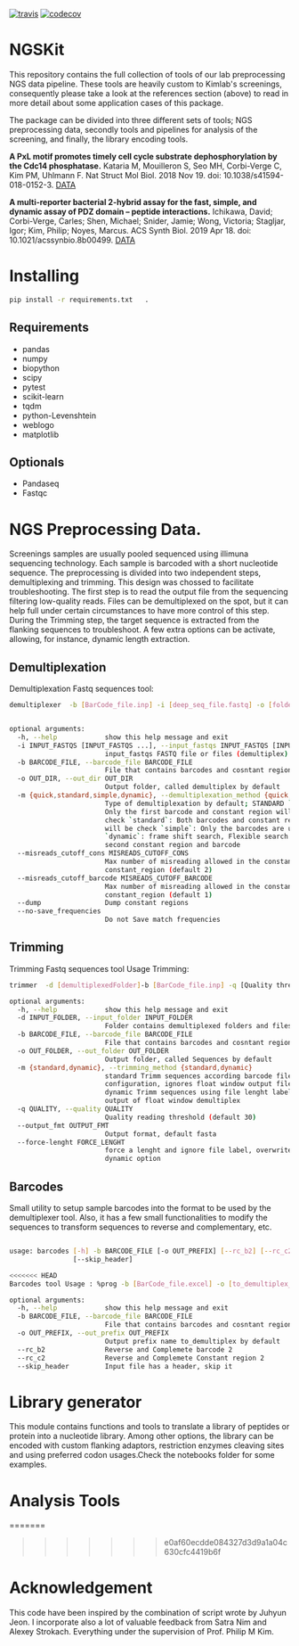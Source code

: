 [![travis](https://img.shields.io/travis/kimlaborg/kmtools.svg?style=flat-square)](https://travis-ci.org/kimlaborg/NGSKit/)
[![codecov](https://img.shields.io/codecov/c/github/kimlaborg/kmtools.svg?style=flat-square)](https://codecov.io/gh/kimlaborg/NGSKit)

# NGSKit

This repository contains the full collection of tools of our lab preprocessing NGS data pipeline. These tools are heavily custom to Kimlab's screenings, consequently please take a look at the references section (above) to read in more detail about some application cases of this package.

The package can be divided into three different sets of tools; NGS preprocessing data, secondly tools and pipelines for analysis of the screening, and finally, the library encoding tools.


**A PxL motif promotes timely cell cycle substrate dephosphorylation by the Cdc14 phosphatase.** Kataria M, Mouilleron S, Seo MH, Corbi-Verge C, Kim PM, Uhlmann F. Nat Struct Mol Biol. 2018 Nov 19. doi: 10.1038/s41594-018-0152-3. [DATA](https://zenodo.org/record/3633357#.XjSXkuF7lGo)

**A multi-reporter bacterial 2-hybrid assay for the fast, simple, and dynamic assay of PDZ domain – peptide interactions.**
Ichikawa, David; Corbi-Verge, Carles; Shen, Michael; Snider, Jamie; Wong, Victoria; Stagljar, Igor; Kim, Philip; Noyes, Marcus. ACS Synth Biol. 2019 Apr 18. doi: 10.1021/acssynbio.8b00499.
[DATA](https://zenodo.org/record/2580337#.Xff0VtF7mV4)


# Installing

```bash
pip install -r requirements.txt   . 
```

## Requirements

  - pandas
  - numpy
  - biopython
  - scipy
  - pytest
  - scikit-learn
  - tqdm
  - python-Levenshtein
  - weblogo
  - matplotlib


## Optionals

  - Pandaseq
  - Fastqc



# NGS Preprocessing Data.

Screenings samples are usually pooled sequenced using illimuna sequencing technology. Each sample is barcoded with a short nucleotide sequence. The preprocessing is divided into two independent steps, demultiplexing and trimming. This design was chossed to facilitate troubleshooting.  The first step is to read the output file from the sequencing filtering low-quality reads. Files can be demultiplexed on the spot, but it can help full under certain circumstances to have more control of this step. 
During the Trimming step, the target sequence is extracted from the flanking sequences to troubleshoot. A few extra options can be activate,  allowing, for instance, dynamic length extraction. 


##  Demultiplexation

Demultiplexation Fastq sequences tool:

```bash
demultiplexer  -b [BarCode_file.inp] -i [deep_seq_file.fastq] -o [folder_name] -l 54 -m QUICK --misreads_cutoff_cons 2


optional arguments:
  -h, --help            show this help message and exit
  -i INPUT_FASTQS [INPUT_FASTQS ...], --input_fastqs INPUT_FASTQS [INPUT_FASTQS ...]
                        input_fastqs FASTQ file or files (demultiplex)
  -b BARCODE_FILE, --barcode_file BARCODE_FILE
                        File that contains barcodes and cosntant regions
  -o OUT_DIR, --out_dir OUT_DIR
                        Output folder, called demultiplex by default
  -m {quick,standard,simple,dynamic}, --demultiplexation_method {quick,standard,simple,dynamic}
                        Type of demultiplexation by default; STANDARD `quick`:
                        Only the first barcode and constant region will be
                        check `standard`: Both barcodes and constant regions
                        will be check `simple`: Only the barcodes are used
                        `dynamic`: frame shift search, Flexible search of the
                        second constant region and barcode
  --misreads_cutoff_cons MISREADS_CUTOFF_CONS
                        Max number of misreading allowed in the constant
                        constant_region (default 2)
  --misreads_cutoff_barcode MISREADS_CUTOFF_BARCODE
                        Max number of misreading allowed in the constant
                        constant_region (default 1)
  --dump                Dump constant regions
  --no-save_frequencies
                        Do not Save match frequencies
```

## Trimming

Trimming Fastq sequences tool Usage Trimming:

```bash
trimmer  -d [demultiplexedFolder]-b [BarCode_file.inp] -q [Quality threshold] -m [method] --output_fmt fasta

optional arguments:
  -h, --help            show this help message and exit
  -d INPUT_FOLDER, --input_folder INPUT_FOLDER
                        Folder contains demultiplexed folders and files
  -b BARCODE_FILE, --barcode_file BARCODE_FILE
                        File that contains barcodes and cosntant regions
  -o OUT_FOLDER, --out_folder OUT_FOLDER
                        Output folder, called Sequences by default
  -m {standard,dynamic}, --trimming_method {standard,dynamic}
                        standard Trimm sequences according barcode file
                        configuration, ignores float window output files
                        dynamic Trimm sequences using file lenght label, or
                        output of float window demultiplex
  -q QUALITY, --quality QUALITY
                        Quality reading threshold (default 30)
  --output_fmt OUTPUT_FMT
                        Output format, default fasta
  --force-lenght FORCE_LENGHT
                        force a lenght and ignore file label, overwrites
                        dynamic option

```

## Barcodes

Small utility to setup sample barcodes into the format to be used by the demultiplexer tool. Also, it has a few small functionalities to modify the sequences to transform sequences to reverse and complementary, etc. 

```bash

usage: barcodes [-h] -b BARCODE_FILE [-o OUT_PREFIX] [--rc_b2] [--rc_c2]
                [--skip_header]

<<<<<<< HEAD
Barcodes tool Usage : %prog -b [BarCode_file.excel] -o [to_demultiplex_]

optional arguments:
  -h, --help            show this help message and exit
  -b BARCODE_FILE, --barcode_file BARCODE_FILE
                        File that contains barcodes and cosntant regions
  -o OUT_PREFIX, --out_prefix OUT_PREFIX
                        Output prefix name to_demultiplex by default
  --rc_b2               Reverse and Complemete barcode 2
  --rc_c2               Reverse and Complemete Constant region 2
  --skip_header         Input file has a header, skip it
```


# Library generator

This module contains functions and tools to translate a library of peptides or protein into a nucleotide library. Among other options, the library can be encoded with custom flanking adaptors, restriction enzymes cleaving sites and using preferred codon usages.Check the notebooks folder for some examples. 

# Analysis Tools

=======
>>>>>>> e0af60ecdde084327d3d9a1a04c630cfc4419b6f

# Acknowledgement

This code have been inspired by the combination of script wrote by Juhyun Jeon. I incorporate also a lot of valuable feedback from Satra Nim and Alexey Strokach. Everything under the supervision of Prof. Philip M Kim. 

